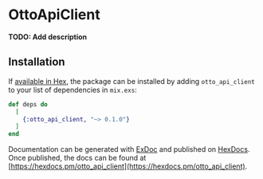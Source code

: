 # OttoApiClient

**TODO: Add description**

## Installation

If [available in Hex](https://hex.pm/docs/publish), the package can be installed
by adding `otto_api_client` to your list of dependencies in `mix.exs`:

```elixir
def deps do
  [
    {:otto_api_client, "~> 0.1.0"}
  ]
end
```

Documentation can be generated with [ExDoc](https://github.com/elixir-lang/ex_doc)
and published on [HexDocs](https://hexdocs.pm). Once published, the docs can
be found at [https://hexdocs.pm/otto_api_client](https://hexdocs.pm/otto_api_client).

